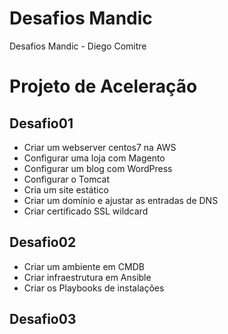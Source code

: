 # Desafios Mandic

Desafios Mandic - Diego Comitre

# Projeto de Aceleração #

## Desafio01
 - Criar um webserver centos7 na AWS
 - Configurar uma loja com Magento
 - Configurar um blog com WordPress
 - Configurar o Tomcat
 - Cria um site estático
 - Criar um domínio e ajustar as entradas de DNS
 - Criar certificado SSL wildcard

 ## Desafio02
 - Criar um ambiente em CMDB
 - Criar infraestrutura em Ansible
 - Criar os Playbooks de instalações
 
 ## Desafio03
